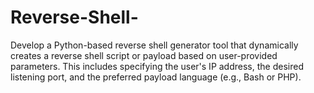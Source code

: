 # Reverse-Shell-
Develop a Python-based reverse shell generator tool that dynamically creates a reverse shell script or payload based on user-provided parameters. This includes specifying the user's IP address, the desired listening port, and the preferred payload language (e.g., Bash or PHP).
